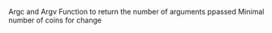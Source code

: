 Argc and Argv
Function to return the number of arguments ppassed
Minimal number of coins for change
